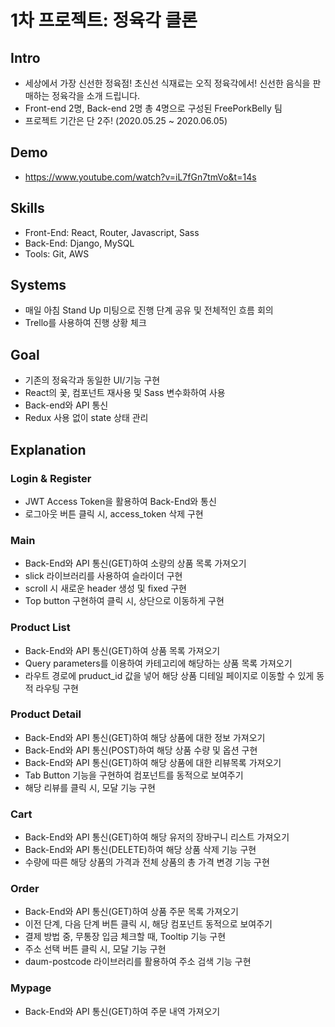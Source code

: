 # 1차 프로젝트: 정육각 클론

## Intro
* 세상에서 가장 신선한 정육점! 초신선 식재료는 오직 정육각에서! 신선한 음식을 판매하는 정육각을 소개 드립니다.
* Front-end 2명, Back-end 2명 총 4명으로 구성된 FreePorkBelly 팀
* 프로젝트 기간은 단 2주! (2020.05.25 ~ 2020.06.05)

## Demo
- https://www.youtube.com/watch?v=iL7fGn7tmVo&t=14s

## Skills
* Front-End: React, Router, Javascript, Sass
* Back-End: Django, MySQL
* Tools: Git, AWS

## Systems
* 매일 아침 Stand Up 미팅으로 진행 단계 공유 및 전체적인 흐름 회의
* Trello를 사용하여 진행 상황 체크

## Goal
* 기존의 정육각과 동일한 UI/기능 구현
* React의 꽃, 컴포넌트 재사용 및 Sass 변수화하여 사용
* Back-end와 API 통신
* Redux 사용 없이 state 상태 관리

## Explanation

### Login & Register
* JWT Access Token을 활용하여 Back-End와 통신
* 로그아웃 버튼 클릭 시, access_token 삭제 구현

### Main
* Back-End와 API 통신(GET)하여 소량의 상품 목록 가져오기
* slick 라이브러리를 사용하여 슬라이더 구현
* scroll 시 새로운 header 생성 및 fixed 구현
* Top button 구현하여 클릭 시, 상단으로 이동하게 구현

### Product List
* Back-End와 API 통신(GET)하여 상품 목록 가져오기
* Query parameters를 이용하여 카테고리에 해당하는 상품 목록 가져오기
* 라우트 경로에 pruduct_id 값을 넣어 해당 상품 디테일 페이지로 이동할 수 있게 동적 라우팅 구현

### Product Detail
* Back-End와 API 통신(GET)하여 해당 상품에 대한 정보 가져오기
* Back-End와 API 통신(POST)하여 해당 상품 수량 및 옵션 구현
* Back-End와 API 통신(GET)하여 해당 상품에 대한 리뷰목록 가져오기
* Tab Button 기능을 구현하여 컴포넌트를 동적으로 보여주기
* 해당 리뷰를 클릭 시, 모달 기능 구현

### Cart
* Back-End와 API 통신(GET)하여 해당 유저의 장바구니 리스트 가져오기
* Back-End와 API 통신(DELETE)하여 해당 상품 삭제 기능 구현
* 수량에 따른 해당 상품의 가격과 전체 상품의 총 가격 변경 기능 구현

### Order
* Back-End와 API 통신(GET)하여 상품 주문 목록 가져오기
* 이전 단계, 다음 단계 버튼 클릭 시, 해당 컴포넌트 동적으로 보여주기
* 결제 방법 중, 무통장 입금 체크할 때, Tooltip 기능 구현
* 주소 선택 버튼 클릭 시, 모달 기능 구현
* daum-postcode 라이브러리를 활용하여 주소 검색 기능 구현

### Mypage
* Back-End와 API 통신(GET)하여 주문 내역 가져오기

